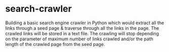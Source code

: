 # search-crawler
Building a basic search engine crawler in Python which would extract all the links through a seed page &amp; traverse through all the links in the page. The crawled links will be stored in a text file. The crawling will stop depending on the parameter of maximum number of links crawled and/or the path length of the crawled page from the seed page. 
